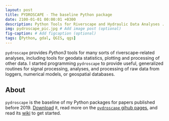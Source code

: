 ```yaml
---
layout: post
title: PYDROSCAPE - The baseline Python package
date: 2100-01-01 00:00:01 +0300
description: Python Tools for Riverscape and Hydraulic Data Analyses . # Add post description (optional)
img: pydroscape_pic.jpg # Add image post (optional)
fig-caption: # Add figcaption (optional)
tags: [Python, gdal, QGIS, qgs]
---
```

`pydroscape` provides *Python3* tools for many sorts of riverscape-related analyses, including tools for geodata statistics, plotting and processing of other data. I started programming `pydroscape` to provide useful, generalized routines for signal processing, analyses, and processing of raw data from loggers, numerical models, or geospatial databases.

## About

`pydroscape` is the baseline of my Python packages for papers published before 2019. [Download](https://github.com/sschwindt/pydroscape/zipball/master) it, read more on the [`pydroscape` gihub pages](https://sschwindt.github.io/pydroscape/), and read its [wiki](https://sschwindt.github.io/pydroscape/#documentation-wiki) to get started.